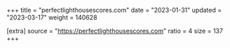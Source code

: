 +++
title = "perfectlighthousescores.com"
date = "2023-01-31"
updated = "2023-03-17"
weight = 140628

[extra]
source = "https://perfectlighthousescores.com"
ratio = 4
size = 137
+++
